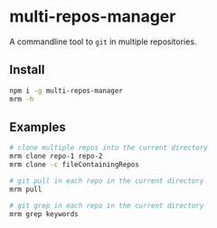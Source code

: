 # multi-repos-manager
A commandline tool to `git` in multiple repositories.

## Install
```bash
npm i -g multi-repos-manager
mrm -h
```

## Examples

```bash
# clone multiple repos into the current directory
mrm clone repo-1 repo-2
mrm clone -c fileContainingRepos

# git pull in each repo in the current directory
mrm pull

# git grep in each repo in the current directory
mrm grep keywords

```
